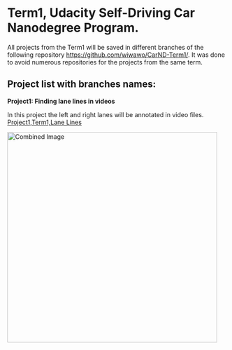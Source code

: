 # Term1, Udacity Self-Driving Car Nanodegree Program.

All projects from the Term1 will be saved in different branches of the following repository https://github.com/wiwawo/CarND-Term1/. It was done to avoid numerous repositories for the projects from the same term.

## Project list with branches names:

**Project1: Finding lane lines in videos** 

In this project the left and right lanes will be annotated in video files.
[Project1,Term1,Lane Lines](https://github.com/wiwawo/CarND-Term1/tree/CarND-LaneLines-P1-master)

<img src="https://github.com/wiwawo/CarND-Term1/blob/CarND-LaneLines-P1-master/examples/laneLines_thirdPass.jpg" width="480" alt="Combined Image" />

